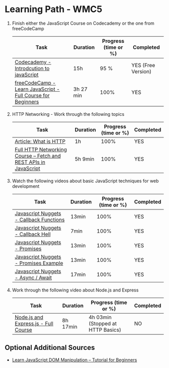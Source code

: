 # Learning Path - WMC5

1. Finish either the JavaScript Course on Codecademy or the one from freeCodeCamp

   | Task      | Duration| Progress (time or %) | Completed |
   |-----------|-----------|-----------|-----------|
   | [Codecademy - Introdcution to javaScript](https://www.codecademy.com/learn/introduction-to-javascript)|   15h       | 95 %       | YES (Free Version)       |
   | [freeCodeCamp - Learn JavaScript - Full Course for Beginners](https://www.youtube.com/watch?v=PkZNo7MFNFg)|   3h 27 min       | 100%       | YES      |

2. HTTP Networking - Work through the following topics

   | Task      | Duration| Progress (time or %) | Completed |
   |-----------|-----------|-----------|-----------|
   | [Article: What is HTTP](https://www.freecodecamp.org/news/what-is-http/) |    1h      | 100%       | YES      |
   | [Full HTTP Networking Course – Fetch and REST APIs in JavaScript](https://www.youtube.com/watch?v=2JYT5f2isg4)|   5h 9min       | 100%       | YES       |

3. Watch the following videos about basic JavaScript techniques for web development

   | Task      | Duration| Progress (time or %) | Completed |
   |-----------|-----------|-----------|-----------|
   | [Javascript Nuggets - Callback Functions](https://www.youtube.com/watch?v=GWq0XETTOTk&list=PLnHJACx3NwAfRUcuKaYhZ6T5NRIpzgNGJ&index=13) |    13min      | 100%      | YES      |
   | [Javascript Nuggets - Callback Hell](https://www.youtube.com/watch?v=bx9xYPt2tdc&list=PLnHJACx3NwAfRUcuKaYhZ6T5NRIpzgNGJ&index=14)|    7min      | 100%       | YES       |
   | [Javascript Nuggets - Promises](https://www.youtube.com/watch?v=IBjmTlShf6U&list=PLnHJACx3NwAfRUcuKaYhZ6T5NRIpzgNGJ&index=15) |    13min      | 100%      | YES      |
   | [Javascript Nuggets - Promises Example](https://www.youtube.com/watch?v=GKVA6jYrgKc&list=PLnHJACx3NwAfRUcuKaYhZ6T5NRIpzgNGJ&index=16)|    13min      | 100%       | YES       |
   | [Javascript Nuggets - Async / Await](https://www.youtube.com/watch?v=iHrVo5fvmzE&list=PLnHJACx3NwAfRUcuKaYhZ6T5NRIpzgNGJ&index=17)|    17min      | 100%       | YES       |

4. Work through the following video about Node.js and Express

   | Task      | Duration| Progress (time or %) | Completed |
   |-----------|-----------|-----------|-----------|
   | [Node.js and Express.js - Full Course](https://www.youtube.com/watch?app=desktop&v=Oe421EPjeBE) |    8h 17min      | 4h 03min (Stopped at HTTP Basics)       | NO       |

## Optional Additional Sources

- [Learn JavaScript DOM Manipulation – Tutorial for Beginners](https://www.youtube.com/watch?v=IWRS_AM2fiE)
